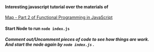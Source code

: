 #### Interesting javascript tutorial over the materials of 
[Map - Part 2 of Functional Programming in JavaScript](https://www.youtube.com/watch?v=bCqtb-Z5YGQ&list=PL0zVEGEvSaeEd9hlmCXrk5yUyqUag-n84&index=2)


#### Start Node to run ``` node index.js ```

##### Comment out/Uncomment pieces of code to see how things are work. And start the node again by ``` node index.js ``` .
